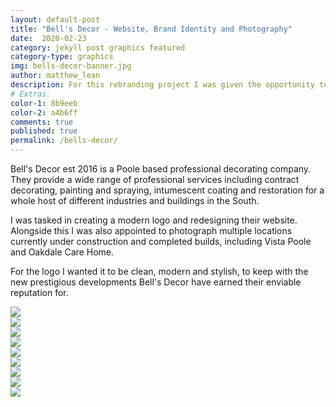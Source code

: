 ```yaml
---
layout: default-post
title: "Bell's Decor - Website, Brand Identity and Photography"
date:  2020-02-23
category: jekyll post graphics featured
category-type: graphics
img: bells-decor-banner.jpg
author: matthew_lean
description: For this rebranding project I was given the opportunity to recreate the entire brand's visual presence. Starting with the logo, colours and typeface to several photoshoots and graphic visuals.
# Extras.
color-1: 8b9eeb
color-2: a4b6ff
comments: true
published: true
permalink: /bells-decor/
---
```


Bell's Decor est 2016 is a Poole based professional decorating company. They provide a wide range of professional services including contract decorating, painting and spraying, intumescent coating and restoration for a whole host of different industries and buildings in the South.

I was tasked in creating a modern logo and redesigning their website. Alongside this I was also appointed to photograph multiple locations currently under construction and completed builds, including Vista Poole and Oakdale Care Home. 

For the logo I wanted it to be clean, modern and stylish, to keep with the new prestigious developments Bell's Decor have earned their enviable reputation for. 

<div href="#" data-featherlight="{{ site.url }}/assets/site-post/bells-decor-1.jpg" class="img" alt="Bells Decor - Logo Construction"><img src="{{ site.url }}/assets/site-post/bells-decor-1.jpg"></div>

<div href="#" data-featherlight="{{ site.url }}/assets/site-post/bells-decor-2.jpg" class="img" alt="Bells Decor - Logo Construction"><img src="{{ site.url }}/assets/site-post/bells-decor-2.jpg"></div>

<div href="#" data-featherlight="{{ site.url }}/assets/site-post/bells-brand.jpg" class="img" alt="Bells Decor - Brand"><img src="{{ site.url }}/assets/site-post/bells-brand.jpg"></div>

<div href="#" data-featherlight="{{ site.url }}/assets/site-post/bells-decor-logo-overlay.jpg" class="img" alt="Bells Decor - Logo Overlay"><img src="{{ site.url }}/assets/site-post/bells-decor-logo-overlay.jpg"></div>

<div href="#" data-featherlight="{{ site.url }}/assets/site-post/bells-decor-vista.jpg" class="img" alt="Bells Decor - Vista"><img src="{{ site.url }}/assets/site-post/bells-decor-vista.jpg"></div>

<div href="#" data-featherlight="{{ site.url }}/assets/site-post/bells-decor-oakdale-dining.jpg" class="img" alt="Bells Decor - Vista"><img src="{{ site.url }}/assets/site-post/bells-decor-oakdale-dining.jpg"></div>

<div href="#" data-featherlight="{{ site.url }}/assets/site-post/bells-decor-oakdale-living.jpg" class="img" alt="Bells Decor - Vista"><img src="{{ site.url }}/assets/site-post/bells-decor-oakdale-living.jpg"></div>

<div href="#" data-featherlight="{{ site.url }}/assets/site-post/bells-decor-oakdale-living-room.jpg" class="img" alt="Bells Decor - Vista"><img src="{{ site.url }}/assets/site-post/bells-decor-oakdale-living-room.jpg"></div>

<div href="#" data-featherlight="{{ site.url }}/assets/site-post/bells-decor-website-design.jpg" class="img" alt="Bells Decor - Website Design"><img src="{{ site.url }}/assets/site-post/bells-decor-website-design.jpg"></div>

